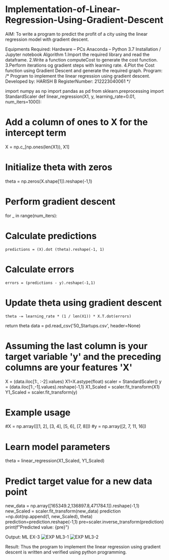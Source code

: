 # Implementation-of-Linear-Regression-Using-Gradient-Descent
AIM:
To write a program to predict the profit of a city using the linear regression model with gradient descent.

Equipments Required:
Hardware – PCs
Anaconda – Python 3.7 Installation / Jupyter notebook
Algorithm
1.Import the required library and read the dataframe.
2.Write a function computeCost to generate the cost function.
3.Perform iterations og gradient steps with learning rate.
4.Plot the Cost function using Gradient Descent and generate the required graph.
Program:
/*
Program to implement the linear regression using gradient descent.
Developed by: HARISH B
RegisterNumber:  212223040061
*/

import numpy as np
import pandas as pd
from sklearn.preprocessing import StandardScaler
def linear_regression(X1, y, learning_rate=0.01, num_iters=1000):
# Add a column of ones to X for the intercept term 
  X = np.c_[np.ones(len(X1)), X1]
# Initialize theta with zeros
  theta = np.zeros(X.shape[1]).reshape(-1,1)
# Perform gradient descent 
  for _ in range(num_iters):

# Calculate predictions 
    predictions = (X).dot (theta).reshape(-1, 1)
# Calculate errors
    errors = (predictions - y).reshape(-1,1)
# Update theta using gradient descent 
    theta -= learning_rate * (1 / len(X1)) * X.T.dot(errors)
  return theta
data = pd.read_csv('50_Startups.csv', header=None)
# Assuming the last column is your target variable 'y' and the preceding columns are your features 'X' 
X = (data.iloc[1:, :-2].values)
X1=X.astype(float)
scaler = StandardScaler()
y = (data.iloc[1:,-1].values).reshape(-1,1)
X1_Scaled = scaler.fit_transform(X1)
Y1_Scaled = scaler.fit_transform(y)
# Example usage
#X = np.array([[1, 2], [3, 4], [5, 6], [7, 8]])
#y = np.array([2, 7, 11, 16])
# Learn model parameters
theta = linear_regression(X1_Scaled, Y1_Scaled)
# Predict target value for a new data point
new_data = np.array([165349.2,136897.8,471784.1]).reshape(-1,1)
new_Scaled = scaler.fit_transform(new_data)
prediction =np.dot(np.append(1, new_Scaled), theta)
prediction=prediction.reshape(-1,1)
pre=scaler.inverse_transform(prediction)
print(f"Predicted value: {pre}")

Output:
ML EX-3
![EXP ML3-1](https://github.com/AkilaMohan/Implementation-of-Linear-Regression-Using-Gradient-Descent/assets/147088495/949e010f-cfa5-4174-81b1-54dfb4d808a4)
![EXP ML3-2](https://github.com/AkilaMohan/Implementation-of-Linear-Regression-Using-Gradient-Descent/assets/147088495/4a4aa0bb-8bac-438a-b134-86b55c3afb08)



Result:
Thus the program to implement the linear regression using gradient descent is written and verified using python programming.

